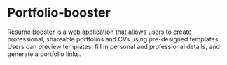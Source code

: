 # Portfolio-booster
Resume Booster is a web application that allows users to create professional, shareable portfolios and CVs using pre-designed templates. Users can preview templates, fill in personal and professional details, and generate a portfolio links.
